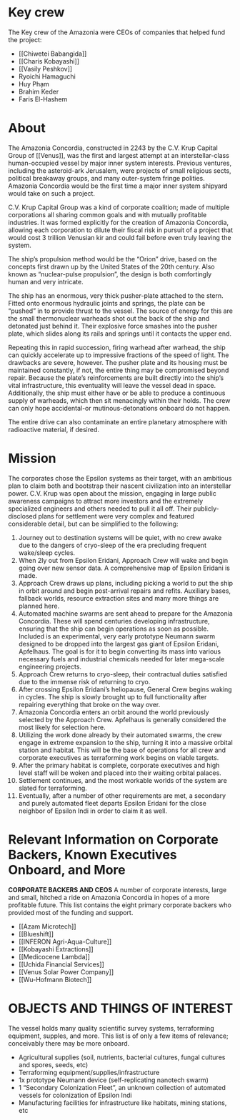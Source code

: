 # Key crew
The Key crew of the Amazonia were CEOs of companies that helped fund the project:
- [[Chiwetei Babangida]]
- [[Charis Kobayashi]]
- [[Vasily Peshkov]]
- Ryoichi Hamaguchi
- Huy Phạm
- Brahim Keder
- Faris El-Hashem

# About
The Amazonia Concordia, constructed in 2243 by the C.V. Krup Capital Group of [[Venus]], was the first and largest attempt at an interstellar-class human-occupied vessel by major inner system interests. Previous ventures, including the asteroid-ark Jerusalem, were projects of small religious sects, political breakaway groups, and many outer-system fringe polities. Amazonia Concordia would be the first time a major inner system shipyard would take on such a project. 

C.V. Krup Capital Group was a kind of corporate coalition; made of multiple corporations all sharing common goals and with mutually profitable industries. It was formed explicitly for the creation of Amazonia Concordia, allowing each corporation to dilute their fiscal risk in pursuit of a project that would cost 3 trillion Venusian kir and could fail before even truly leaving the system.

The ship’s propulsion method would be the “Orion” drive, based on the concepts first drawn up by the United States of the 20th century. Also known as “nuclear-pulse propulsion”, the design is both comfortingly human and very intricate. 

The ship has an enormous, very thick pusher-plate attached to the stern. Fitted onto enormous hydraulic joints and springs, the plate can be “pushed” in to provide thrust to the vessel. The source of energy for this are the small thermonuclear warheads shot out the back of the ship and detonated just behind it. Their explosive force smashes into the pusher plate, which slides along its rails and springs until it contacts the upper end. 

Repeating this in rapid succession, firing warhead after warhead, the ship can quickly accelerate up to impressive fractions of the speed of light. The drawbacks are severe, however. The pusher plate and its housing must be maintained constantly, if not, the entire thing may be compromised beyond repair. Because the plate’s reinforcements are built directly into the ship’s vital infrastructure, this eventuality will leave the vessel dead in space. Additionally, the ship must either have or be able to produce a continuous supply of warheads, which then sit menacingly within their holds. The crew can only hope accidental-or mutinous-detonations onboard do not happen. 

The entire drive can also contaminate an entire planetary atmosphere with radioactive material, if desired.

# Mission
The corporates chose the Epsilon systems as their target, with an ambitious plan to claim both and bootstrap their nascent civilization into an interstellar power. C.V. Krup was open about the mission, engaging in large public awareness campaigns to attract more investors and the extremely specialized engineers and others needed to pull it all off. Their publicly-disclosed plans for settlement were very complex and featured considerable detail, but can be simplified to the following:

1. Journey out to destination systems will be quiet, with no crew awake due to the dangers of cryo-sleep of the era precluding frequent wake/sleep cycles. 
2. When 2ly out from Epsilon Eridani, Approach Crew will wake and begin going over new sensor data. A comprehensive map of Epsilon Eridani is made. 
3. Approach Crew draws up plans, including picking a world to put the ship in orbit around and begin post-arrival repairs and refits. Auxiliary bases, fallback worlds, resource extraction sites and many more things are planned here. 
4. Automated machine swarms are sent ahead to prepare for the Amazonia Concordia. These will spend centuries developing infrastructure, ensuring that the ship can begin operations as soon as possible. Included is an experimental, very early prototype Neumann swarm designed to be dropped into the largest gas giant of Epsilon Eridani, Apfelhaus. The goal is for it to begin converting its mass into various necessary fuels and industrial chemicals needed for later mega-scale engineering projects. 
5. Approach Crew returns to cryo-sleep, their contractual duties satisfied due to the immense risk of returning to cryo. 
6. After crossing Epsilon Eridani’s heliopause, General Crew begins waking in cycles. The ship is slowly brought up to full functionality after repairing everything that broke on the way over. 
7. Amazonia Concordia enters an orbit around the world previously selected by the Approach Crew. Apfelhaus is generally considered the most likely for selection here.
8. Utilizing the work done already by their automated swarms, the crew engage in extreme expansion to the ship, turning it into a massive orbital station and habitat. This will be the base of operations for all crew and corporate executives as terraforming work begins on viable targets. 
9. After the primary habitat is complete, corporate executives and high level staff will be woken and placed into their waiting orbital palaces. 
10. Settlement continues, and the most workable worlds of the system are slated for terraforming.
11. Eventually, after a number of other requirements are met, a secondary and purely automated fleet departs Epsilon Eridani for the close neighbor of Epsilon Indi in order to claim it as well.

# Relevant Information on Corporate Backers, Known Executives Onboard, and More
**CORPORATE BACKERS AND CEOS**
A number of corporate interests, large and small, hitched a ride on Amazonia Concordia in hopes of a more profitable future. This list contains the eight primary corporate backers who provided most of the funding and support.

- [[Azam Microtech]]
- [[Blueshift]]
- [[INFERON Agri-Aqua-Culture]]
- [[Kobayashi Extractions]]
- [[Medicocene Lambda]]
- [[Uchida Financial Services]]
- [[Venus Solar Power Company]]
- [[Wu-Hofmann Biotech]]

# OBJECTS AND THINGS OF INTEREST
The vessel holds many quality scientific survey systems, terraforming equipment, supples, and more. This list is of only a few items of relevance; conceivably there may be more onboard. 
- Agricultural supplies (soil, nutrients, bacterial cultures, fungal cultures and spores, seeds, etc)    
- Terraforming equipment/supplies/infrastructure
- 1x prototype Neumann device (self-replicating nanotech swarm)
- 1 “Secondary Colonization Fleet”, an unknown collection of automated vessels for colonization of Epsilon Indi
- Manufacturing facilities for infrastructure like habitats, mining stations, etc
